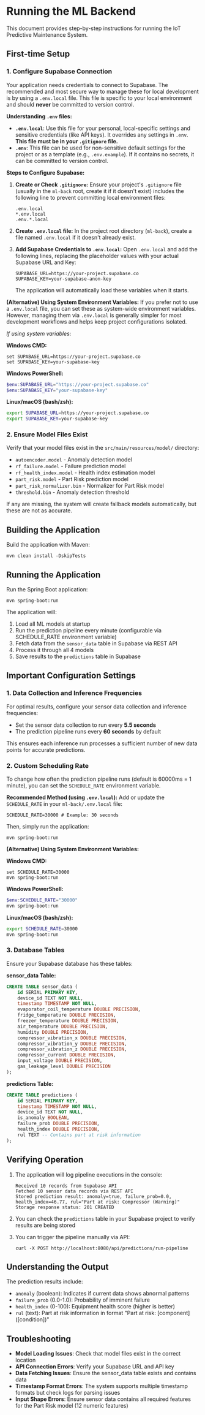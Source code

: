 # Running the ML Backend

This document provides step-by-step instructions for running the IoT Predictive Maintenance System.

## First-time Setup

### 1. Configure Supabase Connection

Your application needs credentials to connect to Supabase. The recommended and most secure way to manage these for local development is by using a `.env.local` file. This file is specific to your local environment and should **never** be committed to version control.

**Understanding `.env` files:**
- **`.env.local`**: Use this file for your personal, local-specific settings and sensitive credentials (like API keys). It overrides any settings in `.env`. **This file must be in your `.gitignore` file.**
- **`.env`**: This file can be used for non-sensitive default settings for the project or as a template (e.g., `.env.example`). If it contains no secrets, it can be committed to version control.

**Steps to Configure Supabase:**

1.  **Create or Check `.gitignore`:**
    Ensure your project's `.gitignore` file (usually in the `ml-back` root, create it if it doesn't exist) includes the following line to prevent committing local environment files:
    ```
    .env.local
    *.env.local
    .env.*.local
    ```

2.  **Create `.env.local` file:**
    In the project root directory (`ml-back`), create a file named `.env.local` if it doesn't already exist.

3.  **Add Supabase Credentials to `.env.local`:**
    Open `.env.local` and add the following lines, replacing the placeholder values with your actual Supabase URL and Key:

    ```env
    SUPABASE_URL=https://your-project.supabase.co
    SUPABASE_KEY=your-supabase-anon-key
    ```
    The application will automatically load these variables when it starts.

**(Alternative) Using System Environment Variables:**
If you prefer not to use a `.env.local` file, you can set these as system-wide environment variables. However, managing them via `.env.local` is generally simpler for most development workflows and helps keep project configurations isolated.

*If using system variables:*

**Windows CMD:**
```shell
set SUPABASE_URL=https://your-project.supabase.co
set SUPABASE_KEY=your-supabase-key
```

**Windows PowerShell:**
```powershell
$env:SUPABASE_URL="https://your-project.supabase.co"
$env:SUPABASE_KEY="your-supabase-key"
```

**Linux/macOS (bash/zsh):**
```bash
export SUPABASE_URL=https://your-project.supabase.co
export SUPABASE_KEY=your-supabase-key
```

### 2. Ensure Model Files Exist

Verify that your model files exist in the `src/main/resources/model/` directory:

- `autoencoder.model` - Anomaly detection model
- `rf_failure.model` - Failure prediction model
- `rf_health_index.model` - Health index estimation model
- `part_risk.model` - Part Risk prediction model
- `part_risk_normalizer.bin` - Normalizer for Part Risk model
- `threshold.bin` - Anomaly detection threshold

If any are missing, the system will create fallback models automatically, but these are not as accurate.

## Building the Application

Build the application with Maven:

```
mvn clean install -DskipTests
```

## Running the Application

Run the Spring Boot application:

```
mvn spring-boot:run
```

The application will:

1. Load all ML models at startup
2. Run the prediction pipeline every minute (configurable via SCHEDULE_RATE environment variable)
3. Fetch data from the `sensor_data` table in Supabase via REST API
4. Process it through all 4 models
5. Save results to the `predictions` table in Supabase

## Important Configuration Settings

### 1. Data Collection and Inference Frequencies

For optimal results, configure your sensor data collection and inference frequencies:

- Set the sensor data collection to run every **5.5 seconds**
- The prediction pipeline runs every **60 seconds** by default

This ensures each inference run processes a sufficient number of new data points for accurate predictions.

### 2. Custom Scheduling Rate

To change how often the prediction pipeline runs (default is 60000ms = 1 minute), you can set the `SCHEDULE_RATE` environment variable.

**Recommended Method (using `.env.local`):**
Add or update the `SCHEDULE_RATE` in your `ml-back/.env.local` file:
```env
SCHEDULE_RATE=30000 # Example: 30 seconds
```
Then, simply run the application:
```shell
mvn spring-boot:run
```

**(Alternative) Using System Environment Variables:**

**Windows CMD:**
```shell
set SCHEDULE_RATE=30000
mvn spring-boot:run
```

**Windows PowerShell:**
```powershell
$env:SCHEDULE_RATE="30000"
mvn spring-boot:run
```

**Linux/macOS (bash/zsh):**
```bash
export SCHEDULE_RATE=30000
mvn spring-boot:run
```

### 3. Database Tables

Ensure your Supabase database has these tables:

**sensor_data Table:**

```sql
CREATE TABLE sensor_data (
    id SERIAL PRIMARY KEY,
    device_id TEXT NOT NULL,
    timestamp TIMESTAMP NOT NULL,
    evaporator_coil_temperature DOUBLE PRECISION,
    fridge_temperature DOUBLE PRECISION,
    freezer_temperature DOUBLE PRECISION,
    air_temperature DOUBLE PRECISION,
    humidity DOUBLE PRECISION,
    compressor_vibration_x DOUBLE PRECISION,
    compressor_vibration_y DOUBLE PRECISION,
    compressor_vibration_z DOUBLE PRECISION,
    compressor_current DOUBLE PRECISION,
    input_voltage DOUBLE PRECISION,
    gas_leakage_level DOUBLE PRECISION
);
```

**predictions Table:**

```sql
CREATE TABLE predictions (
    id SERIAL PRIMARY KEY,
    timestamp TIMESTAMP NOT NULL,
    device_id TEXT NOT NULL,
    is_anomaly BOOLEAN,
    failure_prob DOUBLE PRECISION,
    health_index DOUBLE PRECISION,
    rul TEXT -- Contains part at risk information
);
```

## Verifying Operation

1. The application will log pipeline executions in the console:

   ```
   Received 10 records from Supabase API
   Fetched 10 sensor data records via REST API
   Stored prediction result: anomaly=true, failure_prob=0.0, health_index=46.77, rul="Part at risk: Compressor (Warning)"
   Storage response status: 201 CREATED
   ```

2. You can check the `predictions` table in your Supabase project to verify results are being stored

3. You can trigger the pipeline manually via API:
   ```
   curl -X POST http://localhost:8080/api/predictions/run-pipeline
   ```

## Understanding the Output

The prediction results include:

- `anomaly` (boolean): Indicates if current data shows abnormal patterns
- `failure_prob` (0.0-1.0): Probability of imminent failure
- `health_index` (0-100): Equipment health score (higher is better)
- `rul` (text): Part at risk information in format "Part at risk: [component] ([condition])"

## Troubleshooting

- **Model Loading Issues**: Check that model files exist in the correct location
- **API Connection Errors**: Verify your Supabase URL and API key
- **Data Fetching Issues**: Ensure the sensor_data table exists and contains data
- **Timestamp Format Errors**: The system supports multiple timestamp formats but check logs for parsing issues
- **Input Shape Errors**: Ensure sensor data contains all required features for the Part Risk model (12 numeric features)
